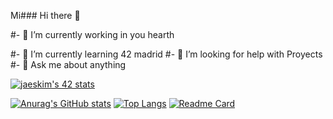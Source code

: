 Mi### Hi there 👋

<p>#- 🔭 I’m currently working in you hearth</p>
#- 🌱 I’m currently learning 42 madrid 
#- 🤔 I’m looking for help with Proyects
#- 💬 Ask me about anything


[![jaeskim's 42 stats](https://badge42.herokuapp.com/api/stats/jporta)](https://github.com/JaeSeoKim/badge42)

[![Anurag's GitHub stats](https://github-readme-stats.vercel.app/api?username=juanpPorta&show_icons=true&theme=radical)](https://github.com/anuraghazra/github-readme-stats)
[![Top Langs](https://github-readme-stats.vercel.app/api/top-langs/?username=juanpPorta&layout=compact)](https://github.com/juanpPorta)
[![Readme Card](https://github-readme-stats.vercel.app/api/pin/?username=juanpPorta&repo=pipex&show_icons)](https://github.com/anuraghazra/github-readme-stats)
